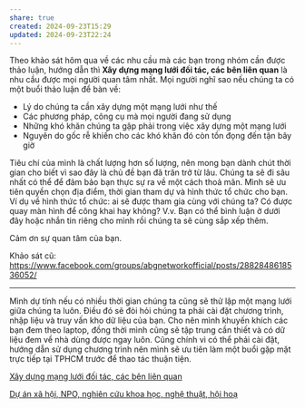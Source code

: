 ```yaml
---
share: true
created: 2024-09-23T15:29
updated: 2024-09-23T22:24
---
```

Theo khảo sát hôm qua về các nhu cầu mà các bạn trong nhóm cần được thảo luận, hướng dẫn thì **Xây dựng mạng lưới đối tác, các bên liên quan** là nhu cầu được mọi người quan tâm nhất. Mọi người nghĩ sao nếu chúng ta có một buổi thảo luận để bàn về:
- Lý do chúng ta cần xây dựng một mạng lưới như thế
- Các phương pháp, công cụ mà mọi người đang sử dụng
- Những khó khăn chúng ta gặp phải trong việc xây dựng một mạng lưới
- Nguyên do gốc rễ khiến cho các khó khăn đó còn tồn đọng đến tận bây giờ

Tiêu chí của mình là chất lượng hơn số lượng, nên mong bạn dành chút thời gian cho biết vì sao đây là chủ đề bạn đã trăn trở từ lâu. Chúng ta sẽ đi sâu nhất có thể để đảm bảo bạn thực sự ra về một cách thoả mãn. Mình sẽ ưu tiên quyền chọn địa điểm, thời gian tham dự và hình thức tổ chức cho bạn. Ví dụ về hình thức tổ chức: ai sẽ được tham gia cùng với chúng ta? Có được quay màn hình để công khai hay không? V.v. Bạn có thể bình luận ở dưới đây hoặc nhắn tin riêng cho mình rồi chúng ta sẽ cùng sắp xếp thêm.

Cảm ơn sự quan tâm của bạn.

Khảo sát cũ: https://www.facebook.com/groups/abgnetworkofficial/posts/2882848618536052/

---

Mình dự tính nếu có nhiều thời gian chúng ta cũng sẽ thử lập một mạng lưới giữa chúng ta luôn. Điều đó sẽ đòi hỏi chúng ta phải cài đặt chương trình, nhập liệu và truy vấn kho dữ liệu của bạn. Cho nên mình khuyến khích các bạn đem theo laptop, đồng thời mình cũng sẽ tập trung  cần thiết và có dữ liệu đem về nhà dùng được ngay luôn. Cũng chính vì có thể phải cài đặt, hướng dẫn sử dụng chương trình nên mình sẽ ưu tiên làm một buổi gặp mặt trực tiếp tại TPHCM trước để thao tác thuận tiện.

[Xây dựng mạng lưới đối tác, các bên liên quan](../../../%F0%9F%93%9CT%C3%A0i%20nguy%C3%AAn/Nhu%20c%E1%BA%A7u%20c%C3%B4ng%20vi%E1%BB%87c/H%E1%BB%A3p%20t%C3%A1c/X%C3%A2y%20d%E1%BB%B1ng%20m%E1%BA%A1ng%20l%C6%B0%E1%BB%9Bi%20%C4%91%E1%BB%91i%20t%C3%A1c,%20c%C3%A1c%20b%C3%AAn%20li%C3%AAn%20quan.md)

[Dự án xã hội, NPO, nghiên cứu khoa học, nghệ thuật, hội hoạ](../../%CE%9E%20K%E1%BA%BFt%20qu%E1%BA%A3%20truy%E1%BB%81n%20th%C3%B4ng/N%C6%A1i%20%C4%91%C4%83ng/Nh%C3%B3m%20Facebook/H%E1%BB%97%20tr%E1%BB%A3%20t%E1%BB%95%20ch%E1%BB%A9c/D%E1%BB%B1%20%C3%A1n%20x%C3%A3%20h%E1%BB%99i,%20NPO,%20nghi%C3%AAn%20c%E1%BB%A9u%20khoa%20h%E1%BB%8Dc,%20ngh%E1%BB%87%20thu%E1%BA%ADt,%20h%E1%BB%99i%20ho%E1%BA%A1.md)